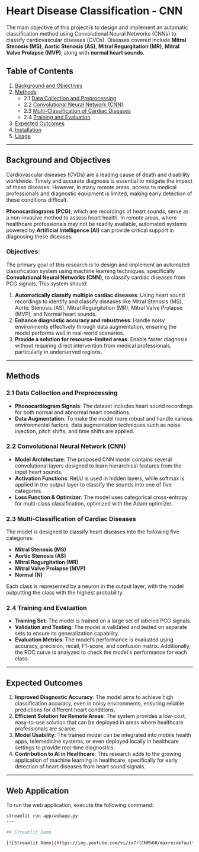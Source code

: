 # Heart Disease Classification - CNN

The main objective of this project is to design and implement an automatic classification method using Convolutional Neural Networks (CNNs) to classify cardiovascular diseases (CVDs). Diseases covered include **Mitral Stenosis (MS)**, **Aortic Stenosis (AS)**, **Mitral Regurgitation (MR)**, **Mitral Valve Prolapse (MVP)**, along with **normal heart sounds**.

## Table of Contents
1. [Background and Objectives](#background-and-objectives)
2. [Methods](#methods)
   - 2.1 [Data Collection and Preprocessing](#data-collection-and-preprocessing)
   - 2.2 [Convolutional Neural Network (CNN)](#convolutional-neural-network-cnn)
   - 2.3 [Multi-Classification of Cardiac Diseases](#multi-classification-of-cardiac-diseases)
   - 2.4 [Training and Evaluation](#training-and-evaluation)
3. [Expected Outcomes](#expected-outcomes)
4. [Installation](#installation)
5. [Usage](#usage)

---

## Background and Objectives

Cardiovascular diseases (CVDs) are a leading cause of death and disability worldwide. Timely and accurate diagnosis is essential to mitigate the impact of these diseases. However, in many remote areas, access to medical professionals and diagnostic equipment is limited, making early detection of these conditions difficult.

**Phonocardiograms (PCG)**, which are recordings of heart sounds, serve as a non-invasive method to assess heart health. In remote areas, where healthcare professionals may not be readily available, automated systems powered by **Artificial Intelligence (AI)** can provide critical support in diagnosing these diseases.

### Objectives:
The primary goal of this research is to design and implement an automated classification system using machine learning techniques, specifically **Convolutional Neural Networks (CNN)**, to classify cardiac diseases from PCG signals. This system should:
1. **Automatically classify multiple cardiac diseases**: Using heart sound recordings to identify and classify diseases like Mitral Stenosis (MS), Aortic Stenosis (AS), Mitral Regurgitation (MR), Mitral Valve Prolapse (MVP), and Normal heart sounds.
2. **Enhance diagnostic accuracy and robustness**: Handle noisy environments effectively through data augmentation, ensuring the model performs well in real-world scenarios.
3. **Provide a solution for resource-limited areas**: Enable faster diagnosis without requiring direct intervention from medical professionals, particularly in underserved regions.

---

## Methods

### 2.1 Data Collection and Preprocessing
- **Phonocardiogram Signals**: The dataset includes heart sound recordings for both normal and abnormal heart conditions.
- **Data Augmentation**: To make the model more robust and handle various environmental factors, data augmentation techniques such as noise injection, pitch shifts, and time shifts are applied.

### 2.2 Convolutional Neural Network (CNN)
- **Model Architecture**: The proposed CNN model contains several convolutional layers designed to learn hierarchical features from the input heart sounds.
- **Activation Functions**: ReLU is used in hidden layers, while softmax is applied in the output layer to classify the sounds into one of five categories.
- **Loss Function & Optimizer**: The model uses categorical cross-entropy for multi-class classification, optimized with the Adam optimizer.

### 2.3 Multi-Classification of Cardiac Diseases
The model is designed to classify heart diseases into the following five categories:
- **Mitral Stenosis (MS)**
- **Aortic Stenosis (AS)**
- **Mitral Regurgitation (MR)**
- **Mitral Valve Prolapse (MVP)**
- **Normal (N)**

Each class is represented by a neuron in the output layer, with the model outputting the class with the highest probability.

### 2.4 Training and Evaluation
- **Training Set**: The model is trained on a large set of labeled PCG signals.
- **Validation and Testing**: The model is validated and tested on separate sets to ensure its generalization capability.
- **Evaluation Metrics**: The model’s performance is evaluated using accuracy, precision, recall, F1-score, and confusion matrix. Additionally, the ROC curve is analyzed to check the model's performance for each class.

---

## Expected Outcomes

1. **Improved Diagnostic Accuracy**: The model aims to achieve high classification accuracy, even in noisy environments, ensuring reliable predictions for different heart conditions.
2. **Efficient Solution for Remote Areas**: The system provides a low-cost, easy-to-use solution that can be deployed in areas where healthcare professionals are scarce.
3. **Model Usability**: The trained model can be integrated into mobile health apps, telemedicine systems, or even deployed locally in healthcare settings to provide real-time diagnostics.
4. **Contribution to AI in Healthcare**: This research adds to the growing application of machine learning in healthcare, specifically for early detection of heart diseases from heart sound signals.

---
## Web Application

To run the web application, execute the following command:

```bash
streamlit run app/webapp.py
---

## Streamlit Demo

[![Streamlit Demo](https://img.youtube.com/vi/ix7rlCNMh88/maxresdefault.jpg)](https://www.youtube.com/watch?v=ix7rlCNMh88)

